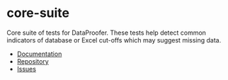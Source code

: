 # core-suite
Core suite of tests for DataProofer. These tests help detect common indicators of database or Excel cut-offs which may suggest missing data.

* [Documentation](https://github.com/dataproofer/dataproofer/blob/master/README.md)
* [Repository](https://github.com/dataproofer/core-suite/)
* [Issues](https://github.com/dataproofer/core-suite/issues)
